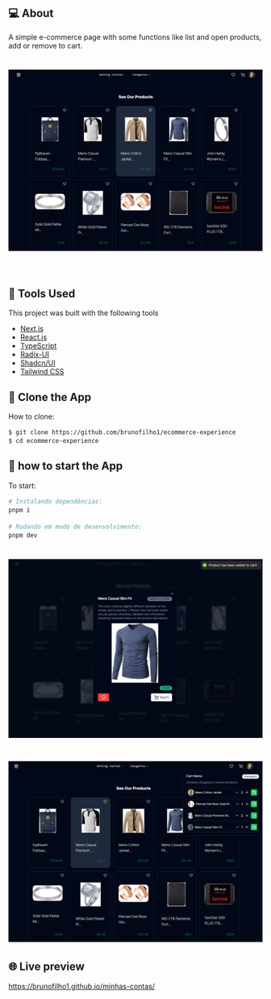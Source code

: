 ## 💻 About

A simple e-commerce page with some functions like list and open products, add or remove to cart.

<h1 align="center">
  <img width="900px" alt="Imagem da aplicação" src="github/home.PNG" />
</h1>

<br>

## 🧪 Tools Used

This project was built with the following tools 

- [Next.js](https://nextjs.org/)
- [React.js](https://reactjs.org)
- [TypeScript](https://www.typescriptlang.org/)
- [Radix-UI](https://www.radix-ui.com/)
- [Shadcn/UI](https://ui.shadcn.com/)
- [Tailwind CSS](https://tailwindcss.com/)

## 🔗 Clone the App

How to clone:

```bash
$ git clone https://github.com/brunofilho1/ecommerce-experience
$ cd ecommerce-experience
```

## 🚀 how to start the App

To start:

```bash
# Instalando dependências:
pnpm i

# Rodando em modo de desenvolvimento:
pnpm dev
```

<h1 align="center">
    <img width="900px" alt="Buy Dialog Image" src="github/buy-dialog.PNG" />
</h1>

<h1 align="center">
    <img width="900px" alt="Cart Popover Image" src="github/cart-popover.PNG" />
</h1>

## 🌐 Live preview

<a src="https://brunofilho1.github.io/minhas-contas/" target="_blank">https://brunofilho1.github.io/minhas-contas/</a>
